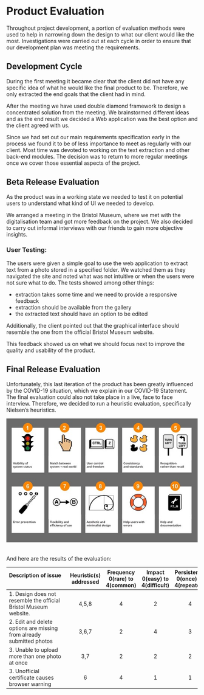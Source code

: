 
# Product Evaluation

Throughout project development, a portion of evaluation methods were used to help in narrowing down the design to what our client would like the most. Investigations were carried out at each cycle in order to ensure that our development plan was meeting the requirements.
## Development Cycle

During the first meeting it became clear that the client did not have any specific idea of what he would like the final product to be. Therefore, we only extracted the end goals that the client had in mind.

After the meeting we have used double diamond framework to design a concentrated solution from the meeting. We brainstormed different ideas
and as the end result we decided a Web application was the best option and the client agreed with us.

Since we had set out our main requirements specification early in the process we found it to be of less importance to meet as regularly with our client. Most time was devoted to working on the text extraction and other back-end modules. The decision was to return to more regular meetings once we cover those essential aspects of the project.


## Beta Release Evaluation

As the product was in a working state we needed to test it on potential users to understand what kind of UI we needed to develop.

We arranged a meeting in the Bristol Museum, where we met with the digitalisation team and got more feedback on the project. We also decided to carry out informal interviews with our friends to gain more objective insights.

### User Testing:

The users were given a simple goal to use the web application to extract text from a photo stored in a specified folder. We watched them as they navigated the site and noted what was not intuitive or when the users were not sure what to do. The tests showed among other things:

- extraction takes some time and we need to provide a responsive feedback
- extraction should be available from the gallery
- the extracted text should have an option to be edited

Additionally, the client pointed out that the graphical interface should resemble the one from the official Bristol Museum website.

This feedback showed us on what we should focus next to improve the quality and usability of the product.

## Final Release Evaluation

Unfortunately, this last iteration of the product has been greatly influenced by the COVID-19 situation, which we explain in our COVID-19 Statement. The final evaluation could also not take place in a live, face to face interview. Therefore, we decided to run a heuristic evaluation, specifically Nielsen’s heuristics.


<img src="images/Nielsen'sHeuristics.jpeg" width="600" height="" />

\
And here are the results of the evaluation:

| Description of issue &nbsp;&nbsp;&nbsp;&nbsp;&nbsp;&nbsp;&nbsp;&nbsp;&nbsp;&nbsp;&nbsp;&nbsp;&nbsp;&nbsp;&nbsp;&nbsp;&nbsp;&nbsp;&nbsp;&nbsp;&nbsp;&nbsp;&nbsp;&nbsp;&nbsp;&nbsp;&nbsp;&nbsp;&nbsp;&nbsp;&nbsp;&nbsp;&nbsp;&nbsp;&nbsp;&nbsp;&nbsp;&nbsp;&nbsp; | Heuristic(s) addressed | Frequency 0(rare) to 4(common) | Impact 0(easy) to 4(difficult) | Persistence 0(once) to 4(repeated) | Severity (F+I+P)/3 |
| :-----               |    :-------------:     | :-------: | :-------: | :-------: | --------: |
|  1. Design does not resemble the official Bristol Museum website. | 4,5,8 | 4 | 2 | 4 | 3.67 |   
|  2. Edit and delete options are missing from already submitted photos | 3,6,7 | 2 |  4 | 3 | 3 |
|  3. Unable to upload more than one photo at once | 3,7 | 2 | 2 | 2 | 2 |
|  3. Unofficial certificate causes browser warning | 6 | 4 | 1 | 1 | 2 |

